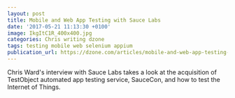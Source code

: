 ```yaml
---
layout: post
title: Mobile and Web App Testing with Sauce Labs
date: '2017-05-21 11:13:30 +0100'
image: IkgItC1R_400x400.jpg
categories: Chris writing dzone
tags: testing mobile web selenium appium
publication_url: https://dzone.com/articles/mobile-and-web-app-testing-with-sauce-labs
---
```


Chris Ward's interview with Sauce Labs takes a look at the acquisition of TestObject automated app testing service, SauceCon, and how to test the Internet of Things.
